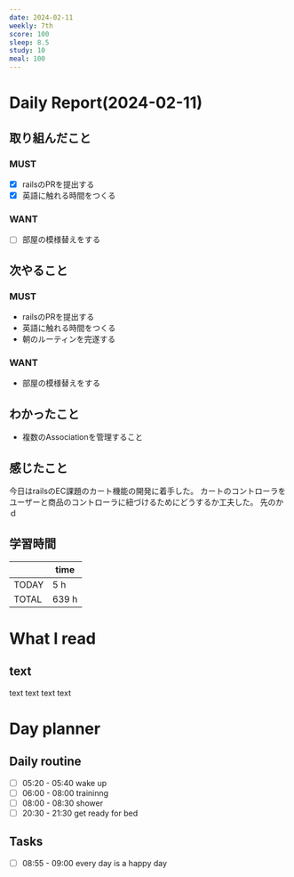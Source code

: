 ```yaml
---
date: 2024-02-11
weekly: 7th
score: 100
sleep: 8.5
study: 10
meal: 100
---
```

# Daily Report(2024-02-11)
## 取り組んだこと
### MUST
- [x] railsのPRを提出する
- [x] 英語に触れる時間をつくる
### WANT
- [ ] 部屋の模様替えをする
## 次やること
### MUST
- railsのPRを提出する
- 英語に触れる時間をつくる
- 朝のルーティンを完遂する
### WANT
- 部屋の模様替えをする
## わかったこと
- 複数のAssociationを管理すること
## 感じたこと
今日はrailsのEC課題のカート機能の開発に着手した。
カートのコントローラをユーザーと商品のコントローラに紐づけるためにどうするか工夫した。
先のかｄ
## 学習時間
|       | time  | 
| ----- | ----- |
| TODAY | 5 h   |
| TOTAL | 639 h |
# What I read
## text 
text text text text

# Day planner
## Daily routine
- [ ] 05:20 - 05:40 wake up
- [ ] 06:00 - 08:00 traininng
- [ ] 08:00 - 08:30 shower
- [ ] 20:30 - 21:30 get ready for bed
## Tasks
- [ ] 08:55 - 09:00 every day is a happy day